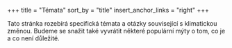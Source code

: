 +++
title = "Témata"
sort_by = "title"
insert_anchor_links = "right"
+++

Tato stránka rozebírá specifická témata a otázky související s klimatickou změnou.
Budeme se snažit také vyvrátit některé populární mýty o tom, co je a co není důležité.


